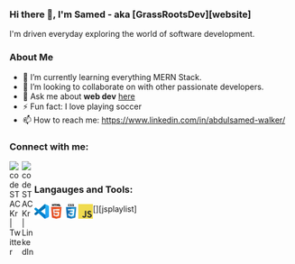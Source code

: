### Hi there 👋, I'm Samed - aka [GrassRootsDev][website]

I'm driven everyday exploring the world of software development.

### About Me

- 🌱 I’m currently learning everything MERN Stack.
- 👯 I’m looking to collaborate on with other passionate developers.
- 💬 Ask me about **web dev** [here](https://www.linkedin.com/in/abdulsamed-walker/)
- ⚡ Fun fact: I love playing soccer
- 📫 How to reach me: https://www.linkedin.com/in/abdulsamed-walker/

<!--
**ASamedWalker/ASamedWalker** is a ✨ _special_ ✨ repository because its `README.md` (this file) appears on your GitHub profile.

Here are some ideas to get you started:

- 🔭 I’m currently working on ...

- 🤔 I’m looking for help with ...
- 😄 Pronouns: ...
-->

### Connect with me:
[<img align="left" alt="codeSTACKr | Twitter" width="22px" src="https://cdn.jsdelivr.net/npm/simple-icons@v3/icons/twitter.svg" />][twitter]
[<img align="left" alt="codeSTACKr | LinkedIn" width="22px" src="https://cdn.jsdelivr.net/npm/simple-icons@v3/icons/linkedin.svg" />][linkedin]

<br />

### Langauges and Tools:
[<img align="left" alt="Visual Studio Code" width="26px" src="https://raw.githubusercontent.com/github/explore/80688e429a7d4ef2fca1e82350fe8e3517d3494d/topics/visual-studio-code/visual-studio-code.png" />][vscode]
[<img align="left" alt="HTML5" width="26px" src="https://raw.githubusercontent.com/github/explore/80688e429a7d4ef2fca1e82350fe8e3517d3494d/topics/html/html.png" />][html]
[<img align="left" alt="CSS3" width="26px" src="https://raw.githubusercontent.com/github/explore/80688e429a7d4ef2fca1e82350fe8e3517d3494d/topics/css/css.png" />][css]
[<img align="left" alt="JavaScript" width="26px" src="https://raw.githubusercontent.com/github/explore/80688e429a7d4ef2fca1e82350fe8e3517d3494d/topics/javascript/javascript.png" />][jsplaylist]


[twitter]: https://twitter.com/GrassRoots_Dev
[linkedIn]:https://www.linkedin.com/in/abdulsamed-walker/
[vscode]:https://code.visualstudio.com/
[html]:https://developer.mozilla.org/en-US/docs/Web/HTML
[css]:https://developer.mozilla.org/en-US/docs/Web/CSS

